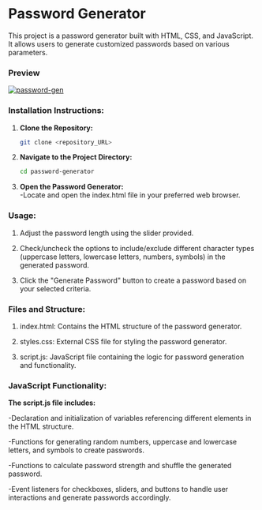 # Password Generator

This project is a password generator built with HTML, CSS, and JavaScript. It allows users to generate customized passwords based on various parameters.


### Preview 
<a href="https://ibb.co/wW7cyTL"><img src="https://i.ibb.co/VSxwVdN/password-gen.png" alt="password-gen" border="0"></a>


### Installation Instructions:

1. **Clone the Repository:**
   ```bash
   git clone <repository_URL>

2. **Navigate to the Project Directory:**
   ```bash
   cd password-generator
3. **Open the Password Generator:**
   <br/>
   -Locate and open the index.html file in your preferred web browser.

### Usage:
1. Adjust the password length using the slider provided. <br/>

2. Check/uncheck the options to include/exclude different character types (uppercase letters, lowercase letters, numbers, symbols) in the generated password.  <br/>

3. Click the "Generate Password" button to create a password based on your selected criteria.  <br/>

### Files and Structure:

1. index.html: Contains the HTML structure of the password generator. <br/>

2. styles.css: External CSS file for styling the password generator.   <br/>

3. script.js: JavaScript file containing the logic for password generation and functionality. <br/>

### JavaScript Functionality:
**The script.js file includes:** <br/>

-Declaration and initialization of variables referencing different elements in the HTML structure.  <br/>

-Functions for generating random numbers, uppercase and lowercase letters, and symbols to create passwords.  <br/>

-Functions to calculate password strength and shuffle the generated password.  <br/>

-Event listeners for checkboxes, sliders, and buttons to handle user interactions and generate passwords accordingly.  <br/>
